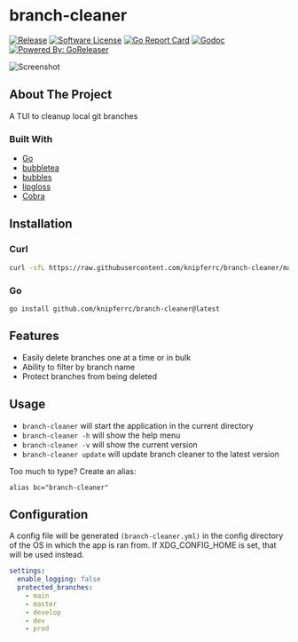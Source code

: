 # branch-cleaner

[![Release](https://img.shields.io/github/release/knipferrc/branch-cleaner.svg?style=flat-square)](https://github.com/knipferrc/branch-cleaner/releases/latest)
[![Software License](https://img.shields.io/badge/license-MIT-brightgreen.svg?style=flat-square)](LICENSE.md)
[![Go Report Card](https://goreportcard.com/badge/github.com/knipferrc/branch-cleaner?style=flat-square)](https://goreportcard.com/report/github.com/knipferrc/branch-cleaner)
[![Godoc](https://godoc.org/github.com/knipferrc/branch-cleaner?status.svg&style=flat-square)](http://godoc.org/github.com/knipferrc/branch-cleaner)
[![Powered By: GoReleaser](https://img.shields.io/badge/powered%20by-goreleaser-green.svg?style=flat-square)](https://github.com/goreleaser)

![Screenshot](/assets/screenshot.png)

## About The Project

A TUI to cleanup local git branches

### Built With

- [Go](https://golang.org/)
- [bubbletea](https://github.com/charmbracelet/bubbletea)
- [bubbles](https://github.com/charmbracelet/bubbles)
- [lipgloss](https://github.com/charmbracelet/lipgloss)
- [Cobra](https://github.com/spf13/cobra)

## Installation

### Curl

```sh
curl -sfL https://raw.githubusercontent.com/knipferrc/branch-cleaner/main/install.sh | sh
```

### Go

```
go install github.com/knipferrc/branch-cleaner@latest
```

## Features

- Easily delete branches one at a time or in bulk
- Ability to filter by branch name
- Protect branches from being deleted

## Usage

- `branch-cleaner` will start the application in the current directory
- `branch-cleaner -h` will show the help menu
- `branch-cleaner -v` will show the current version
- `branch-cleaner update` will update branch cleaner to the latest version

Too much to type? Create an alias:

```
alias bc="branch-cleaner"
```

## Configuration

A config file will be generated `(branch-cleaner.yml)` in the config directory of the OS in which the app is ran from. If XDG_CONFIG_HOME is set, that will be used instead.

```yml
settings:
  enable_logging: false
  protected_branches:
    - main
    - master
    - develop
    - dev
    - prod
```
